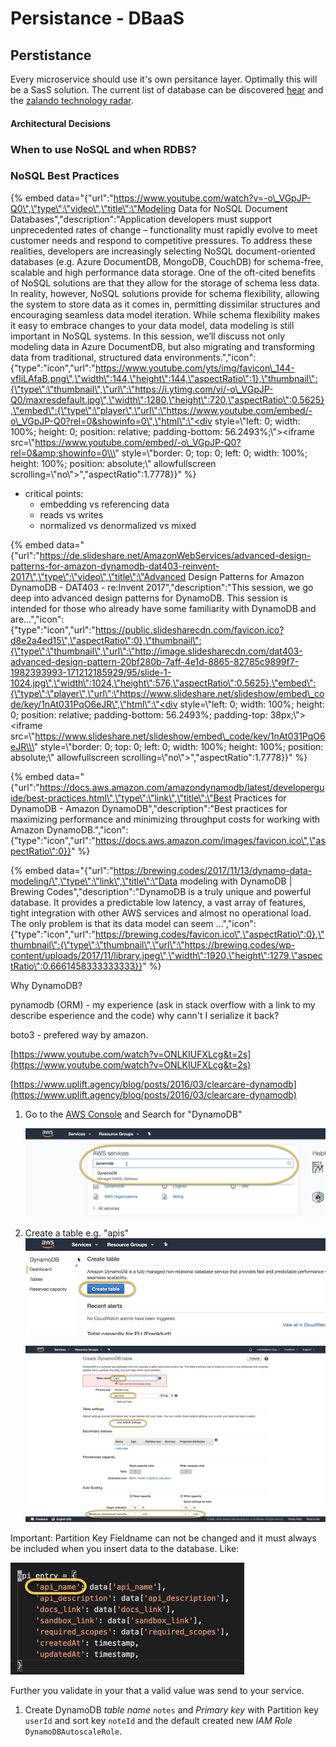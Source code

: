 # Persistance - DBaaS

## Perstistance

Every microservice should use it's own persitance layer. Optimally this will be a SasS solution. The current list of database can be discovered [hear](https://db-engines.com/de/ranking) and the [zalando technology radar](./).

#### Architectural Decisions

### When to use NoSQL and when RDBS?

### NoSQL Best Practices

{% embed data="{\"url\":\"https://www.youtube.com/watch?v=-o\_VGpJP-Q0\",\"type\":\"video\",\"title\":\"Modeling Data for NoSQL Document Databases\",\"description\":\"Application developers must support unprecedented rates of change – functionality must rapidly evolve to meet customer needs and respond to competitive pressures. To address these realities, developers are increasingly selecting NoSQL document-oriented databases \(e.g. Azure DocumentDB, MongoDB, CouchDB\) for schema-free, scalable and high performance data storage. One of the oft-cited benefits of NoSQL solutions are that they allow for the storage of schema less data. In reality, however, NoSQL solutions provide for schema flexibility, allowing the system to store data as it comes in, permitting dissimilar structures and encouraging seamless data model iteration. While schema flexibility makes it easy to embrace changes to your data model, data modeling is still important in NoSQL systems. In this session, we’ll discuss not only modeling data in Azure DocumentDB, but also migrating and transforming data from traditional, structured data environments.\",\"icon\":{\"type\":\"icon\",\"url\":\"https://www.youtube.com/yts/img/favicon\_144-vfliLAfaB.png\",\"width\":144,\"height\":144,\"aspectRatio\":1},\"thumbnail\":{\"type\":\"thumbnail\",\"url\":\"https://i.ytimg.com/vi/-o\_VGpJP-Q0/maxresdefault.jpg\",\"width\":1280,\"height\":720,\"aspectRatio\":0.5625},\"embed\":{\"type\":\"player\",\"url\":\"https://www.youtube.com/embed/-o\_VGpJP-Q0?rel=0&showinfo=0\",\"html\":\"<div style=\\\"left: 0; width: 100%; height: 0; position: relative; padding-bottom: 56.2493%;\\\"><iframe src=\\\"https://www.youtube.com/embed/-o\_VGpJP-Q0?rel=0&amp;showinfo=0\\\" style=\\\"border: 0; top: 0; left: 0; width: 100%; height: 100%; position: absolute;\\\" allowfullscreen scrolling=\\\"no\\\"></iframe></div>\",\"aspectRatio\":1.7778}}" %}

* critical points:
  * embedding vs referencing data
  * reads vs writes
  * normalized vs denormalized vs mixed 

{% embed data="{\"url\":\"https://de.slideshare.net/AmazonWebServices/advanced-design-patterns-for-amazon-dynamodb-dat403-reinvent-2017\",\"type\":\"video\",\"title\":\"Advanced Design Patterns for Amazon DynamoDB - DAT403 - re:Invent 2017\",\"description\":\"This session, we go deep into advanced design patterns for DynamoDB. This session is intended for those who already have some familiarity with DynamoDB and are…\",\"icon\":{\"type\":\"icon\",\"url\":\"https://public.slidesharecdn.com/favicon.ico?d8e2a4ed15\",\"aspectRatio\":0},\"thumbnail\":{\"type\":\"thumbnail\",\"url\":\"http://image.slidesharecdn.com/dat403-advanced-design-pattern-20bf280b-7aff-4e1d-8865-82785c9899f7-1982393993-171212185929/95/slide-1-1024.jpg\",\"width\":1024,\"height\":576,\"aspectRatio\":0.5625},\"embed\":{\"type\":\"player\",\"url\":\"https://www.slideshare.net/slideshow/embed\_code/key/1nAt031PqO6eJR\",\"html\":\"<div style=\\\"left: 0; width: 100%; height: 0; position: relative; padding-bottom: 56.2493%; padding-top: 38px;\\\"><iframe src=\\\"https://www.slideshare.net/slideshow/embed\_code/key/1nAt031PqO6eJR\\\" style=\\\"border: 0; top: 0; left: 0; width: 100%; height: 100%; position: absolute;\\\" allowfullscreen scrolling=\\\"no\\\"></iframe></div>\",\"aspectRatio\":1.7778}}" %}

{% embed data="{\"url\":\"https://docs.aws.amazon.com/amazondynamodb/latest/developerguide/best-practices.html\",\"type\":\"link\",\"title\":\"Best Practices for DynamoDB - Amazon DynamoDB\",\"description\":\"Best practices for maximizing performance and minimizing throughput costs for working with Amazon DynamoDB.\",\"icon\":{\"type\":\"icon\",\"url\":\"https://docs.aws.amazon.com/images/favicon.ico\",\"aspectRatio\":0}}" %}

{% embed data="{\"url\":\"https://brewing.codes/2017/11/13/dynamo-data-modeling/\",\"type\":\"link\",\"title\":\"Data modeling with DynamoDB \| Brewing Codes\",\"description\":\"DynamoDB is a truly unique and powerful database. It provides a predictable low latency, a vast array of features, tight integration with other AWS services and almost no operational load. The only problem is that its data model can seem …\",\"icon\":{\"type\":\"icon\",\"url\":\"https://brewing.codes/favicon.ico\",\"aspectRatio\":0},\"thumbnail\":{\"type\":\"thumbnail\",\"url\":\"https://brewing.codes/wp-content/uploads/2017/11/library.jpeg\",\"width\":1920,\"height\":1279,\"aspectRatio\":0.6661458333333333}}" %}





Why DynamoDB?

pynamodb \(ORM\) - my experience \(ask in stack overflow with a link to my describe esperience and the code\) why cann't I serialize it back?

boto3 - prefered way by amazon.

[https://www.youtube.com/watch?v=ONLKIUFXLcg&t=2s](https://www.youtube.com/watch?v=ONLKIUFXLcg&t=2s)

[https://www.uplift.agency/blog/posts/2016/03/clearcare-dynamodb](https://www.uplift.agency/blog/posts/2016/03/clearcare-dynamodb)

1. Go to the [AWS Console](https://console.aws.amazon.com/console/home) and Search for "DynamoDB"

   ![](../.gitbook/assets/search-for-dynamodb-on-aws.png)

2. Create a table e.g. "apis"  
   ![](../.gitbook/assets/create-dynamodb-table.png)

   ![](../.gitbook/assets/create-dynamodb-table-1.png)

Important: Partition Key Fieldname can not be changed and it must always be included when you insert data to the database. Like:

![](../.gitbook/assets/partion-key-must-be-included.png)

Further you validate in your that a valid value was send to your service.



1. Create DynamoDB _table name_ `notes` and _Primary key_ with Partition key `userId` and sort key `noteId` and the default created new _IAM Role_ `DynamoDBAutoscaleRole`.



